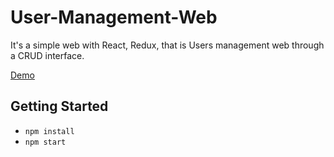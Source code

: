 # User-Management-Web

It's a simple web with React, Redux, that is Users management web through a CRUD interface.

[Demo](https://roysung.github.io/User-Management-Web/)

## Getting Started

- ```npm install```
- ```npm start```
